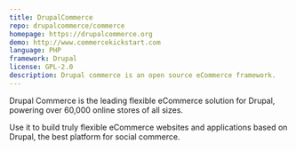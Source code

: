```yaml
---
title: DrupalCommerce
repo: drupalcommerce/commerce
homepage: https://drupalcommerce.org
demo: http://www.commercekickstart.com
language: PHP
framework: Drupal
license: GPL-2.0
description: Drupal commerce is an open source eCommerce framework.
---
```


Drupal Commerce is the leading flexible eCommerce solution for Drupal, powering over 60,000 online stores of all sizes.

Use it to build truly flexible eCommerce websites and
applications based on Drupal, the best platform for social commerce.